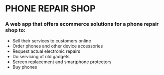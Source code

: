# PHONE REPAIR SHOP
### A web app that offers ecommerce solutions for a phone repair shop to:
* Sell their services to customers online
* Order phones and other device accessories
* Request actual electronic repairs
* Do servicing of old gadgets
* Screen replacement and smartphone protectors
* Buy phones
